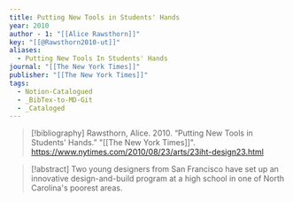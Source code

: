 ```yaml
---
title: Putting New Tools in Students' Hands
year: 2010
author - 1: "[[Alice Rawsthorn]]"
key: "[[@Rawsthorn2010-ut]]"
aliases:
  - Putting New Tools In Students' Hands
journal: "[[The New York Times]]"
publisher: "[[The New York Times]]"
tags:
  - Notion-Catalogued
  - _BibTex-to-MD-Git
  - _Cataloged
---
```


> [!bibliography]
> Rawsthorn, Alice. 2010. “Putting New Tools in Students' Hands.” "[[The New York Times]]". https://www.nytimes.com/2010/08/23/arts/23iht-design23.html

> [!abstract]
> Two young designers from San Francisco have set up an innovative design-and-build program at a high school in one of North Carolina's poorest areas.